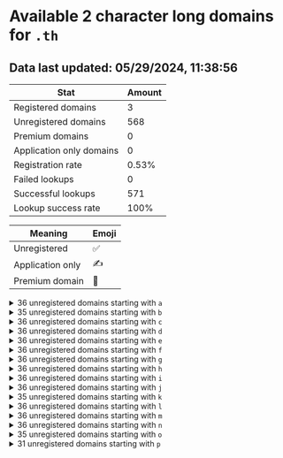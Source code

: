 # Available 2 character long domains for `.th`

## Data last updated: 05/29/2024, 11:38:56

|Stat|Amount|
|--|--|
|Registered domains|3|
|Unregistered domains|568|
|Premium domains|0|
|Application only domains|0|
|Registration rate|0.53%|
|Failed lookups|0|
|Successful lookups|571|
|Lookup success rate|100%|


|Meaning|Emoji|
|--|--|
|Unregistered|:white_check_mark:|
|Application only|:writing_hand:|
|Premium domain|:gem:|

<details>
<summary>36 unregistered domains starting with <bold><code>a</code></bold></summary>

|Type|Domain|
|--|--|
|:white_check_mark:|`a0.th`|
|:white_check_mark:|`a1.th`|
|:white_check_mark:|`a2.th`|
|:white_check_mark:|`a3.th`|
|:white_check_mark:|`a4.th`|
|:white_check_mark:|`a5.th`|
|:white_check_mark:|`a6.th`|
|:white_check_mark:|`a7.th`|
|:white_check_mark:|`a8.th`|
|:white_check_mark:|`a9.th`|
|:white_check_mark:|`aa.th`|
|:white_check_mark:|`ab.th`|
|:white_check_mark:|`ac.th`|
|:white_check_mark:|`ad.th`|
|:white_check_mark:|`ae.th`|
|:white_check_mark:|`af.th`|
|:white_check_mark:|`ag.th`|
|:white_check_mark:|`ah.th`|
|:white_check_mark:|`ai.th`|
|:white_check_mark:|`aj.th`|
|:white_check_mark:|`ak.th`|
|:white_check_mark:|`al.th`|
|:white_check_mark:|`am.th`|
|:white_check_mark:|`an.th`|
|:white_check_mark:|`ao.th`|
|:white_check_mark:|`ap.th`|
|:white_check_mark:|`aq.th`|
|:white_check_mark:|`ar.th`|
|:white_check_mark:|`as.th`|
|:white_check_mark:|`at.th`|
|:white_check_mark:|`au.th`|
|:white_check_mark:|`av.th`|
|:white_check_mark:|`aw.th`|
|:white_check_mark:|`ax.th`|
|:white_check_mark:|`ay.th`|
|:white_check_mark:|`az.th`|
</details>
<details>
<summary>35 unregistered domains starting with <bold><code>b</code></bold></summary>

|Type|Domain|
|--|--|
|:white_check_mark:|`b0.th`|
|:white_check_mark:|`b1.th`|
|:white_check_mark:|`b2.th`|
|:white_check_mark:|`b3.th`|
|:white_check_mark:|`b4.th`|
|:white_check_mark:|`b5.th`|
|:white_check_mark:|`b6.th`|
|:white_check_mark:|`b7.th`|
|:white_check_mark:|`b8.th`|
|:white_check_mark:|`b9.th`|
|:white_check_mark:|`ba.th`|
|:white_check_mark:|`bb.th`|
|:white_check_mark:|`bc.th`|
|:white_check_mark:|`bd.th`|
|:white_check_mark:|`be.th`|
|:white_check_mark:|`bf.th`|
|:white_check_mark:|`bg.th`|
|:white_check_mark:|`bh.th`|
|:white_check_mark:|`bi.th`|
|:white_check_mark:|`bj.th`|
|:white_check_mark:|`bk.th`|
|:white_check_mark:|`bl.th`|
|:white_check_mark:|`bm.th`|
|:white_check_mark:|`bn.th`|
|:white_check_mark:|`bo.th`|
|:white_check_mark:|`bp.th`|
|:white_check_mark:|`bq.th`|
|:white_check_mark:|`br.th`|
|:white_check_mark:|`bs.th`|
|:white_check_mark:|`bu.th`|
|:white_check_mark:|`bv.th`|
|:white_check_mark:|`bw.th`|
|:white_check_mark:|`bx.th`|
|:white_check_mark:|`by.th`|
|:white_check_mark:|`bz.th`|
</details>
<details>
<summary>36 unregistered domains starting with <bold><code>c</code></bold></summary>

|Type|Domain|
|--|--|
|:white_check_mark:|`c0.th`|
|:white_check_mark:|`c1.th`|
|:white_check_mark:|`c2.th`|
|:white_check_mark:|`c3.th`|
|:white_check_mark:|`c4.th`|
|:white_check_mark:|`c5.th`|
|:white_check_mark:|`c6.th`|
|:white_check_mark:|`c7.th`|
|:white_check_mark:|`c8.th`|
|:white_check_mark:|`c9.th`|
|:white_check_mark:|`ca.th`|
|:white_check_mark:|`cb.th`|
|:white_check_mark:|`cc.th`|
|:white_check_mark:|`cd.th`|
|:white_check_mark:|`ce.th`|
|:white_check_mark:|`cf.th`|
|:white_check_mark:|`cg.th`|
|:white_check_mark:|`ch.th`|
|:white_check_mark:|`ci.th`|
|:white_check_mark:|`cj.th`|
|:white_check_mark:|`ck.th`|
|:white_check_mark:|`cl.th`|
|:white_check_mark:|`cm.th`|
|:white_check_mark:|`cn.th`|
|:white_check_mark:|`co.th`|
|:white_check_mark:|`cp.th`|
|:white_check_mark:|`cq.th`|
|:white_check_mark:|`cr.th`|
|:white_check_mark:|`cs.th`|
|:white_check_mark:|`ct.th`|
|:white_check_mark:|`cu.th`|
|:white_check_mark:|`cv.th`|
|:white_check_mark:|`cw.th`|
|:white_check_mark:|`cx.th`|
|:white_check_mark:|`cy.th`|
|:white_check_mark:|`cz.th`|
</details>
<details>
<summary>36 unregistered domains starting with <bold><code>d</code></bold></summary>

|Type|Domain|
|--|--|
|:white_check_mark:|`d0.th`|
|:white_check_mark:|`d1.th`|
|:white_check_mark:|`d2.th`|
|:white_check_mark:|`d3.th`|
|:white_check_mark:|`d4.th`|
|:white_check_mark:|`d5.th`|
|:white_check_mark:|`d6.th`|
|:white_check_mark:|`d7.th`|
|:white_check_mark:|`d8.th`|
|:white_check_mark:|`d9.th`|
|:white_check_mark:|`da.th`|
|:white_check_mark:|`db.th`|
|:white_check_mark:|`dc.th`|
|:white_check_mark:|`dd.th`|
|:white_check_mark:|`de.th`|
|:white_check_mark:|`df.th`|
|:white_check_mark:|`dg.th`|
|:white_check_mark:|`dh.th`|
|:white_check_mark:|`di.th`|
|:white_check_mark:|`dj.th`|
|:white_check_mark:|`dk.th`|
|:white_check_mark:|`dl.th`|
|:white_check_mark:|`dm.th`|
|:white_check_mark:|`dn.th`|
|:white_check_mark:|`do.th`|
|:white_check_mark:|`dp.th`|
|:white_check_mark:|`dq.th`|
|:white_check_mark:|`dr.th`|
|:white_check_mark:|`ds.th`|
|:white_check_mark:|`dt.th`|
|:white_check_mark:|`du.th`|
|:white_check_mark:|`dv.th`|
|:white_check_mark:|`dw.th`|
|:white_check_mark:|`dx.th`|
|:white_check_mark:|`dy.th`|
|:white_check_mark:|`dz.th`|
</details>
<details>
<summary>36 unregistered domains starting with <bold><code>e</code></bold></summary>

|Type|Domain|
|--|--|
|:white_check_mark:|`e0.th`|
|:white_check_mark:|`e1.th`|
|:white_check_mark:|`e2.th`|
|:white_check_mark:|`e3.th`|
|:white_check_mark:|`e4.th`|
|:white_check_mark:|`e5.th`|
|:white_check_mark:|`e6.th`|
|:white_check_mark:|`e7.th`|
|:white_check_mark:|`e8.th`|
|:white_check_mark:|`e9.th`|
|:white_check_mark:|`ea.th`|
|:white_check_mark:|`eb.th`|
|:white_check_mark:|`ec.th`|
|:white_check_mark:|`ed.th`|
|:white_check_mark:|`ee.th`|
|:white_check_mark:|`ef.th`|
|:white_check_mark:|`eg.th`|
|:white_check_mark:|`eh.th`|
|:white_check_mark:|`ei.th`|
|:white_check_mark:|`ej.th`|
|:white_check_mark:|`ek.th`|
|:white_check_mark:|`el.th`|
|:white_check_mark:|`em.th`|
|:white_check_mark:|`en.th`|
|:white_check_mark:|`eo.th`|
|:white_check_mark:|`ep.th`|
|:white_check_mark:|`eq.th`|
|:white_check_mark:|`er.th`|
|:white_check_mark:|`es.th`|
|:white_check_mark:|`et.th`|
|:white_check_mark:|`eu.th`|
|:white_check_mark:|`ev.th`|
|:white_check_mark:|`ew.th`|
|:white_check_mark:|`ex.th`|
|:white_check_mark:|`ey.th`|
|:white_check_mark:|`ez.th`|
</details>
<details>
<summary>36 unregistered domains starting with <bold><code>f</code></bold></summary>

|Type|Domain|
|--|--|
|:white_check_mark:|`f0.th`|
|:white_check_mark:|`f1.th`|
|:white_check_mark:|`f2.th`|
|:white_check_mark:|`f3.th`|
|:white_check_mark:|`f4.th`|
|:white_check_mark:|`f5.th`|
|:white_check_mark:|`f6.th`|
|:white_check_mark:|`f7.th`|
|:white_check_mark:|`f8.th`|
|:white_check_mark:|`f9.th`|
|:white_check_mark:|`fa.th`|
|:white_check_mark:|`fb.th`|
|:white_check_mark:|`fc.th`|
|:white_check_mark:|`fd.th`|
|:white_check_mark:|`fe.th`|
|:white_check_mark:|`ff.th`|
|:white_check_mark:|`fg.th`|
|:white_check_mark:|`fh.th`|
|:white_check_mark:|`fi.th`|
|:white_check_mark:|`fj.th`|
|:white_check_mark:|`fk.th`|
|:white_check_mark:|`fl.th`|
|:white_check_mark:|`fm.th`|
|:white_check_mark:|`fn.th`|
|:white_check_mark:|`fo.th`|
|:white_check_mark:|`fp.th`|
|:white_check_mark:|`fq.th`|
|:white_check_mark:|`fr.th`|
|:white_check_mark:|`fs.th`|
|:white_check_mark:|`ft.th`|
|:white_check_mark:|`fu.th`|
|:white_check_mark:|`fv.th`|
|:white_check_mark:|`fw.th`|
|:white_check_mark:|`fx.th`|
|:white_check_mark:|`fy.th`|
|:white_check_mark:|`fz.th`|
</details>
<details>
<summary>36 unregistered domains starting with <bold><code>g</code></bold></summary>

|Type|Domain|
|--|--|
|:white_check_mark:|`g0.th`|
|:white_check_mark:|`g1.th`|
|:white_check_mark:|`g2.th`|
|:white_check_mark:|`g3.th`|
|:white_check_mark:|`g4.th`|
|:white_check_mark:|`g5.th`|
|:white_check_mark:|`g6.th`|
|:white_check_mark:|`g7.th`|
|:white_check_mark:|`g8.th`|
|:white_check_mark:|`g9.th`|
|:white_check_mark:|`ga.th`|
|:white_check_mark:|`gb.th`|
|:white_check_mark:|`gc.th`|
|:white_check_mark:|`gd.th`|
|:white_check_mark:|`ge.th`|
|:white_check_mark:|`gf.th`|
|:white_check_mark:|`gg.th`|
|:white_check_mark:|`gh.th`|
|:white_check_mark:|`gi.th`|
|:white_check_mark:|`gj.th`|
|:white_check_mark:|`gk.th`|
|:white_check_mark:|`gl.th`|
|:white_check_mark:|`gm.th`|
|:white_check_mark:|`gn.th`|
|:white_check_mark:|`go.th`|
|:white_check_mark:|`gp.th`|
|:white_check_mark:|`gq.th`|
|:white_check_mark:|`gr.th`|
|:white_check_mark:|`gs.th`|
|:white_check_mark:|`gt.th`|
|:white_check_mark:|`gu.th`|
|:white_check_mark:|`gv.th`|
|:white_check_mark:|`gw.th`|
|:white_check_mark:|`gx.th`|
|:white_check_mark:|`gy.th`|
|:white_check_mark:|`gz.th`|
</details>
<details>
<summary>36 unregistered domains starting with <bold><code>h</code></bold></summary>

|Type|Domain|
|--|--|
|:white_check_mark:|`h0.th`|
|:white_check_mark:|`h1.th`|
|:white_check_mark:|`h2.th`|
|:white_check_mark:|`h3.th`|
|:white_check_mark:|`h4.th`|
|:white_check_mark:|`h5.th`|
|:white_check_mark:|`h6.th`|
|:white_check_mark:|`h7.th`|
|:white_check_mark:|`h8.th`|
|:white_check_mark:|`h9.th`|
|:white_check_mark:|`ha.th`|
|:white_check_mark:|`hb.th`|
|:white_check_mark:|`hc.th`|
|:white_check_mark:|`hd.th`|
|:white_check_mark:|`he.th`|
|:white_check_mark:|`hf.th`|
|:white_check_mark:|`hg.th`|
|:white_check_mark:|`hh.th`|
|:white_check_mark:|`hi.th`|
|:white_check_mark:|`hj.th`|
|:white_check_mark:|`hk.th`|
|:white_check_mark:|`hl.th`|
|:white_check_mark:|`hm.th`|
|:white_check_mark:|`hn.th`|
|:white_check_mark:|`ho.th`|
|:white_check_mark:|`hp.th`|
|:white_check_mark:|`hq.th`|
|:white_check_mark:|`hr.th`|
|:white_check_mark:|`hs.th`|
|:white_check_mark:|`ht.th`|
|:white_check_mark:|`hu.th`|
|:white_check_mark:|`hv.th`|
|:white_check_mark:|`hw.th`|
|:white_check_mark:|`hx.th`|
|:white_check_mark:|`hy.th`|
|:white_check_mark:|`hz.th`|
</details>
<details>
<summary>36 unregistered domains starting with <bold><code>i</code></bold></summary>

|Type|Domain|
|--|--|
|:white_check_mark:|`i0.th`|
|:white_check_mark:|`i1.th`|
|:white_check_mark:|`i2.th`|
|:white_check_mark:|`i3.th`|
|:white_check_mark:|`i4.th`|
|:white_check_mark:|`i5.th`|
|:white_check_mark:|`i6.th`|
|:white_check_mark:|`i7.th`|
|:white_check_mark:|`i8.th`|
|:white_check_mark:|`i9.th`|
|:white_check_mark:|`ia.th`|
|:white_check_mark:|`ib.th`|
|:white_check_mark:|`ic.th`|
|:white_check_mark:|`id.th`|
|:white_check_mark:|`ie.th`|
|:white_check_mark:|`if.th`|
|:white_check_mark:|`ig.th`|
|:white_check_mark:|`ih.th`|
|:white_check_mark:|`ii.th`|
|:white_check_mark:|`ij.th`|
|:white_check_mark:|`ik.th`|
|:white_check_mark:|`il.th`|
|:white_check_mark:|`im.th`|
|:white_check_mark:|`in.th`|
|:white_check_mark:|`io.th`|
|:white_check_mark:|`ip.th`|
|:white_check_mark:|`iq.th`|
|:white_check_mark:|`ir.th`|
|:white_check_mark:|`is.th`|
|:white_check_mark:|`it.th`|
|:white_check_mark:|`iu.th`|
|:white_check_mark:|`iv.th`|
|:white_check_mark:|`iw.th`|
|:white_check_mark:|`ix.th`|
|:white_check_mark:|`iy.th`|
|:white_check_mark:|`iz.th`|
</details>
<details>
<summary>36 unregistered domains starting with <bold><code>j</code></bold></summary>

|Type|Domain|
|--|--|
|:white_check_mark:|`j0.th`|
|:white_check_mark:|`j1.th`|
|:white_check_mark:|`j2.th`|
|:white_check_mark:|`j3.th`|
|:white_check_mark:|`j4.th`|
|:white_check_mark:|`j5.th`|
|:white_check_mark:|`j6.th`|
|:white_check_mark:|`j7.th`|
|:white_check_mark:|`j8.th`|
|:white_check_mark:|`j9.th`|
|:white_check_mark:|`ja.th`|
|:white_check_mark:|`jb.th`|
|:white_check_mark:|`jc.th`|
|:white_check_mark:|`jd.th`|
|:white_check_mark:|`je.th`|
|:white_check_mark:|`jf.th`|
|:white_check_mark:|`jg.th`|
|:white_check_mark:|`jh.th`|
|:white_check_mark:|`ji.th`|
|:white_check_mark:|`jj.th`|
|:white_check_mark:|`jk.th`|
|:white_check_mark:|`jl.th`|
|:white_check_mark:|`jm.th`|
|:white_check_mark:|`jn.th`|
|:white_check_mark:|`jo.th`|
|:white_check_mark:|`jp.th`|
|:white_check_mark:|`jq.th`|
|:white_check_mark:|`jr.th`|
|:white_check_mark:|`js.th`|
|:white_check_mark:|`jt.th`|
|:white_check_mark:|`ju.th`|
|:white_check_mark:|`jv.th`|
|:white_check_mark:|`jw.th`|
|:white_check_mark:|`jx.th`|
|:white_check_mark:|`jy.th`|
|:white_check_mark:|`jz.th`|
</details>
<details>
<summary>35 unregistered domains starting with <bold><code>k</code></bold></summary>

|Type|Domain|
|--|--|
|:white_check_mark:|`k0.th`|
|:white_check_mark:|`k1.th`|
|:white_check_mark:|`k2.th`|
|:white_check_mark:|`k3.th`|
|:white_check_mark:|`k4.th`|
|:white_check_mark:|`k5.th`|
|:white_check_mark:|`k6.th`|
|:white_check_mark:|`k7.th`|
|:white_check_mark:|`k8.th`|
|:white_check_mark:|`k9.th`|
|:white_check_mark:|`ka.th`|
|:white_check_mark:|`kb.th`|
|:white_check_mark:|`kc.th`|
|:white_check_mark:|`kd.th`|
|:white_check_mark:|`ke.th`|
|:white_check_mark:|`kf.th`|
|:white_check_mark:|`kg.th`|
|:white_check_mark:|`kh.th`|
|:white_check_mark:|`ki.th`|
|:white_check_mark:|`kj.th`|
|:white_check_mark:|`kk.th`|
|:white_check_mark:|`kl.th`|
|:white_check_mark:|`km.th`|
|:white_check_mark:|`kn.th`|
|:white_check_mark:|`ko.th`|
|:white_check_mark:|`kp.th`|
|:white_check_mark:|`kq.th`|
|:white_check_mark:|`kr.th`|
|:white_check_mark:|`ks.th`|
|:white_check_mark:|`kt.th`|
|:white_check_mark:|`kv.th`|
|:white_check_mark:|`kw.th`|
|:white_check_mark:|`kx.th`|
|:white_check_mark:|`ky.th`|
|:white_check_mark:|`kz.th`|
</details>
<details>
<summary>36 unregistered domains starting with <bold><code>l</code></bold></summary>

|Type|Domain|
|--|--|
|:white_check_mark:|`l0.th`|
|:white_check_mark:|`l1.th`|
|:white_check_mark:|`l2.th`|
|:white_check_mark:|`l3.th`|
|:white_check_mark:|`l4.th`|
|:white_check_mark:|`l5.th`|
|:white_check_mark:|`l6.th`|
|:white_check_mark:|`l7.th`|
|:white_check_mark:|`l8.th`|
|:white_check_mark:|`l9.th`|
|:white_check_mark:|`la.th`|
|:white_check_mark:|`lb.th`|
|:white_check_mark:|`lc.th`|
|:white_check_mark:|`ld.th`|
|:white_check_mark:|`le.th`|
|:white_check_mark:|`lf.th`|
|:white_check_mark:|`lg.th`|
|:white_check_mark:|`lh.th`|
|:white_check_mark:|`li.th`|
|:white_check_mark:|`lj.th`|
|:white_check_mark:|`lk.th`|
|:white_check_mark:|`ll.th`|
|:white_check_mark:|`lm.th`|
|:white_check_mark:|`ln.th`|
|:white_check_mark:|`lo.th`|
|:white_check_mark:|`lp.th`|
|:white_check_mark:|`lq.th`|
|:white_check_mark:|`lr.th`|
|:white_check_mark:|`ls.th`|
|:white_check_mark:|`lt.th`|
|:white_check_mark:|`lu.th`|
|:white_check_mark:|`lv.th`|
|:white_check_mark:|`lw.th`|
|:white_check_mark:|`lx.th`|
|:white_check_mark:|`ly.th`|
|:white_check_mark:|`lz.th`|
</details>
<details>
<summary>36 unregistered domains starting with <bold><code>m</code></bold></summary>

|Type|Domain|
|--|--|
|:white_check_mark:|`m0.th`|
|:white_check_mark:|`m1.th`|
|:white_check_mark:|`m2.th`|
|:white_check_mark:|`m3.th`|
|:white_check_mark:|`m4.th`|
|:white_check_mark:|`m5.th`|
|:white_check_mark:|`m6.th`|
|:white_check_mark:|`m7.th`|
|:white_check_mark:|`m8.th`|
|:white_check_mark:|`m9.th`|
|:white_check_mark:|`ma.th`|
|:white_check_mark:|`mb.th`|
|:white_check_mark:|`mc.th`|
|:white_check_mark:|`md.th`|
|:white_check_mark:|`me.th`|
|:white_check_mark:|`mf.th`|
|:white_check_mark:|`mg.th`|
|:white_check_mark:|`mh.th`|
|:white_check_mark:|`mi.th`|
|:white_check_mark:|`mj.th`|
|:white_check_mark:|`mk.th`|
|:white_check_mark:|`ml.th`|
|:white_check_mark:|`mm.th`|
|:white_check_mark:|`mn.th`|
|:white_check_mark:|`mo.th`|
|:white_check_mark:|`mp.th`|
|:white_check_mark:|`mq.th`|
|:white_check_mark:|`mr.th`|
|:white_check_mark:|`ms.th`|
|:white_check_mark:|`mt.th`|
|:white_check_mark:|`mu.th`|
|:white_check_mark:|`mv.th`|
|:white_check_mark:|`mw.th`|
|:white_check_mark:|`mx.th`|
|:white_check_mark:|`my.th`|
|:white_check_mark:|`mz.th`|
</details>
<details>
<summary>36 unregistered domains starting with <bold><code>n</code></bold></summary>

|Type|Domain|
|--|--|
|:white_check_mark:|`n0.th`|
|:white_check_mark:|`n1.th`|
|:white_check_mark:|`n2.th`|
|:white_check_mark:|`n3.th`|
|:white_check_mark:|`n4.th`|
|:white_check_mark:|`n5.th`|
|:white_check_mark:|`n6.th`|
|:white_check_mark:|`n7.th`|
|:white_check_mark:|`n8.th`|
|:white_check_mark:|`n9.th`|
|:white_check_mark:|`na.th`|
|:white_check_mark:|`nb.th`|
|:white_check_mark:|`nc.th`|
|:white_check_mark:|`nd.th`|
|:white_check_mark:|`ne.th`|
|:white_check_mark:|`nf.th`|
|:white_check_mark:|`ng.th`|
|:white_check_mark:|`nh.th`|
|:white_check_mark:|`ni.th`|
|:white_check_mark:|`nj.th`|
|:white_check_mark:|`nk.th`|
|:white_check_mark:|`nl.th`|
|:white_check_mark:|`nm.th`|
|:white_check_mark:|`nn.th`|
|:white_check_mark:|`no.th`|
|:white_check_mark:|`np.th`|
|:white_check_mark:|`nq.th`|
|:white_check_mark:|`nr.th`|
|:white_check_mark:|`ns.th`|
|:white_check_mark:|`nt.th`|
|:white_check_mark:|`nu.th`|
|:white_check_mark:|`nv.th`|
|:white_check_mark:|`nw.th`|
|:white_check_mark:|`nx.th`|
|:white_check_mark:|`ny.th`|
|:white_check_mark:|`nz.th`|
</details>
<details>
<summary>35 unregistered domains starting with <bold><code>o</code></bold></summary>

|Type|Domain|
|--|--|
|:white_check_mark:|`o0.th`|
|:white_check_mark:|`o1.th`|
|:white_check_mark:|`o2.th`|
|:white_check_mark:|`o3.th`|
|:white_check_mark:|`o4.th`|
|:white_check_mark:|`o5.th`|
|:white_check_mark:|`o6.th`|
|:white_check_mark:|`o7.th`|
|:white_check_mark:|`o8.th`|
|:white_check_mark:|`o9.th`|
|:white_check_mark:|`oa.th`|
|:white_check_mark:|`ob.th`|
|:white_check_mark:|`oc.th`|
|:white_check_mark:|`od.th`|
|:white_check_mark:|`oe.th`|
|:white_check_mark:|`of.th`|
|:white_check_mark:|`oh.th`|
|:white_check_mark:|`oi.th`|
|:white_check_mark:|`oj.th`|
|:white_check_mark:|`ok.th`|
|:white_check_mark:|`ol.th`|
|:white_check_mark:|`om.th`|
|:white_check_mark:|`on.th`|
|:white_check_mark:|`oo.th`|
|:white_check_mark:|`op.th`|
|:white_check_mark:|`oq.th`|
|:white_check_mark:|`or.th`|
|:white_check_mark:|`os.th`|
|:white_check_mark:|`ot.th`|
|:white_check_mark:|`ou.th`|
|:white_check_mark:|`ov.th`|
|:white_check_mark:|`ow.th`|
|:white_check_mark:|`ox.th`|
|:white_check_mark:|`oy.th`|
|:white_check_mark:|`oz.th`|
</details>
<details>
<summary>31 unregistered domains starting with <bold><code>p</code></bold></summary>

|Type|Domain|
|--|--|
|:white_check_mark:|`p0.th`|
|:white_check_mark:|`p1.th`|
|:white_check_mark:|`p2.th`|
|:white_check_mark:|`p3.th`|
|:white_check_mark:|`p4.th`|
|:white_check_mark:|`pa.th`|
|:white_check_mark:|`pb.th`|
|:white_check_mark:|`pc.th`|
|:white_check_mark:|`pd.th`|
|:white_check_mark:|`pe.th`|
|:white_check_mark:|`pf.th`|
|:white_check_mark:|`pg.th`|
|:white_check_mark:|`ph.th`|
|:white_check_mark:|`pi.th`|
|:white_check_mark:|`pj.th`|
|:white_check_mark:|`pk.th`|
|:white_check_mark:|`pl.th`|
|:white_check_mark:|`pm.th`|
|:white_check_mark:|`pn.th`|
|:white_check_mark:|`po.th`|
|:white_check_mark:|`pp.th`|
|:white_check_mark:|`pq.th`|
|:white_check_mark:|`pr.th`|
|:white_check_mark:|`ps.th`|
|:white_check_mark:|`pt.th`|
|:white_check_mark:|`pu.th`|
|:white_check_mark:|`pv.th`|
|:white_check_mark:|`pw.th`|
|:white_check_mark:|`px.th`|
|:white_check_mark:|`py.th`|
|:white_check_mark:|`pz.th`|
</details>